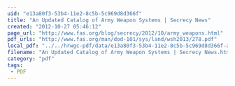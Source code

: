 ```yaml
---
uid: "e13a80f3-53b4-11e2-8c5b-5c969d8d366f"
title: "An Updated Catalog of Army Weapon Systems | Secrecy News"
created: "2012-10-27 05:46:12"
page_url: "http://www.fas.org/blog/secrecy/2012/10/army_weapons.html"
pdf_urls: "http://www.fas.org/man/dod-101/sys/land/wsh2013/278.pdf"
local_pdf: "../../hrwgc-pdf/data/e13a80f3-53b4-11e2-8c5b-5c969d8d366f-an-updated-catalog-of-army-weapon-systems-secrecy-news.pdf"
filename: "An Updated Catalog of Army Weapon Systems | Secrecy News.html"
category: "pdf"
tags: 
 - PDF
---
```


